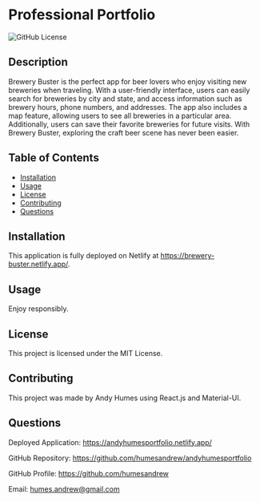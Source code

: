 # Professional Portfolio

  ![GitHub License](https://img.shields.io/badge/license-humesandrew-blue.svg)
  ## Description
  Brewery Buster is the perfect app for beer lovers who enjoy visiting new breweries when traveling. With a user-friendly interface, users can easily search for breweries by city and state, and access information such as brewery hours, phone numbers, and addresses. The app also includes a map feature, allowing users to see all breweries in a particular area. Additionally, users can save their favorite breweries for future visits. With Brewery Buster, exploring the craft beer scene has never been easier.

 ## Table of Contents
- [Installation](#installation)
- [Usage](#usage)
- [License](#license)
- [Contributing](#contributing)
- [Questions](#questions)

## Installation
This application is fully deployed on Netlify at https://brewery-buster.netlify.app/.

## Usage
Enjoy responsibly.

## License
This project is licensed under the MIT License.

## Contributing
This project was made by Andy Humes using React.js and Material-UI.


## Questions

Deployed Application: https://andyhumesportfolio.netlify.app/

GitHub Repository: https://github.com/humesandrew/andyhumesportfolio

GitHub Profile: https://github.com/humesandrew

Email: humes.andrew@gmail.com


